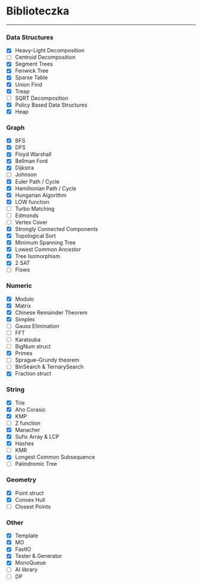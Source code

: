 # Biblioteczka
---

### Data Structures
* [x] Heavy-Light Decomposition
* [ ] Centroid Decomposition
* [x] Segment Trees
* [x] Fenwick Tree
* [x] Sparse Table
* [x] Union Find
* [x] Treap
* [ ] SQRT Decomposition
* [x] Policy Based Data Structures
* [x] Heap

### Graph
* [x] BFS
* [x] DFS
* [x] Floyd Warshall
* [x] Bellman Ford
* [x] Dijkstra
* [ ] Johnson
* [x] Euler Path / Cycle
* [x] Hamiltonian Path / Cycle
* [x] Hungarian Algorithm
* [x] LOW function
* [ ] Turbo Matching
* [ ] Edmonds
* [ ] Vertex Cover
* [x] Strongly Connected Components
* [x] Topological Sort
* [x] Minimum Spanning Tree
* [x] Lowest Common Ancestor
* [x] Tree Isomorphism
* [x] 2 SAT
* [ ] Flows

### Numeric
* [x] Modulo
* [x] Matrix
* [x] Chinese Remainder Theorem
* [x] Simplex
* [ ] Gauss Elimination
* [ ] FFT
* [ ] Karatsuba
* [ ] BigNum struct
* [x] Primes
* [ ] Sprague–Grundy theorem
* [ ] BinSearch & TernarySearch
* [x] Fraction struct

### String
* [x] Trie
* [x] Aho Corasic
* [x] KMP
* [ ] Z function
* [x] Manacher
* [x] Sufix Array & LCP
* [x] Hashes
* [ ] KMR
* [x] Longest Common Subsequence
* [ ] Palindromic Tree

### Geometry
* [x] Point struct
* [x] Convex Hull
* [ ] Closest Points

### Other
* [x] Template
* [x] MO
* [x] FastIO
* [x] Tester & Generator
* [x] MonoQueue
* [ ] AI library
* [ ] DP
